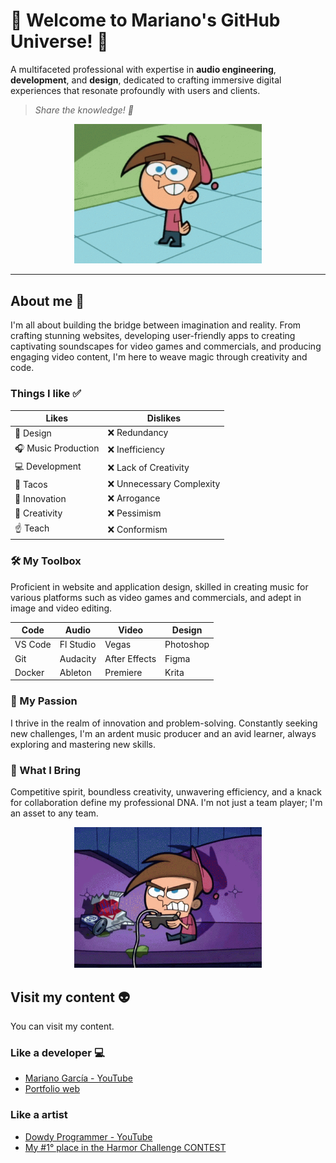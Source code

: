 # 🚀 Welcome to Mariano's GitHub Universe! 🚀

A multifaceted professional with expertise in **audio engineering**, **development**, and **design**, dedicated to crafting immersive digital experiences that resonate profoundly with users and clients.

> _Share the knowledge! 🧠_

<p align="center">
    <img src="assets/img/timmy-turner-idk.gif" alt="Timmy Turner gif" width='300px'>
</p>

---

## About me 🦝

I'm all about building the bridge between imagination and reality. From crafting stunning websites, developing user-friendly apps to creating captivating soundscapes for video games and commercials, and producing engaging video content, I'm here to weave magic through creativity and code.

### Things I like ✅

| Likes               | Dislikes                  |
| ------------------- | ------------------------- |
| 🎨 Design           | ❌ Redundancy             |
| 🎧 Music Production | ❌ Inefficiency           |
| 💻 Development      | ❌ Lack of Creativity     |
| 🌮 Tacos            | ❌ Unnecessary Complexity |
| 🌌 Innovation       | ❌ Arrogance              |
| 🌟 Creativity       | ❌ Pessimism              |
| ☝️ Teach            | ❌ Conformism             |

### 🛠️ My Toolbox

Proficient in website and application design, skilled in creating music for various platforms such as video games and commercials, and adept in image and video editing.

| Code    | Audio     | Video         | Design    |
| ------- | --------- | ------------- | --------- |
| VS Code | Fl Studio | Vegas         | Photoshop |
| Git     | Audacity  | After Effects | Figma     |
| Docker  | Ableton   | Premiere      | Krita     |

### 🌌 My Passion

I thrive in the realm of innovation and problem-solving. Constantly seeking new challenges, I'm an ardent music producer and an avid learner, always exploring and mastering new skills.

### 🌟 What I Bring

Competitive spirit, boundless creativity, unwavering efficiency, and a knack for collaboration define my professional DNA. I'm not just a team player; I'm an asset to any team.

<p align="center">
    <img src="assets/img/timmy-turner-angry.gif" alt="Timmy Turner gif" width='300px'>
</p>

## Visit my content 👽

You can visit my content.

### Like a developer 💻

-   [Mariano García - YouTube](https://www.youtube.com/@marianogarciagz)
-   [Portfolio web](https://marianogarciagz.github.io/)

### Like a artist

-   [Dowdy Programmer - YouTube](https://www.youtube.com/@DowdyProgrammer)
-   [My \#1° place in the Harmor Challenge CONTEST](https://www.youtube.com/watch?v=ohIf1YLZq54)
